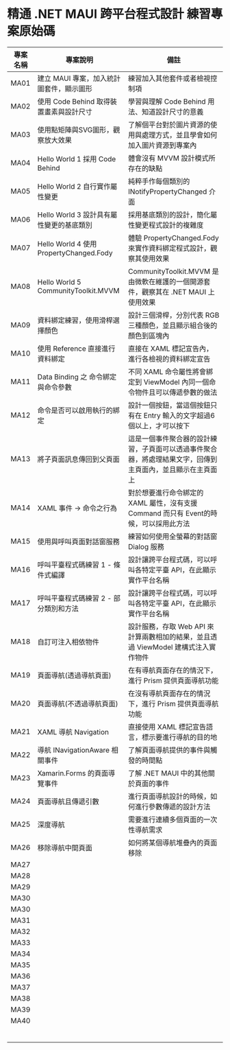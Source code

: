 # 精通 .NET MAUI 跨平台程式設計 練習專案原始碼

|專案名稱|專案說明|備註|
|-|-|-|
|MA01|建立 MAUI 專案，加入統計圖套件，顯示圖形|練習加入其他套件或者檢視控制項|
|MA02|使用 Code Behind 取得裝置畫素與設計尺寸|學習與理解 Code Behind 用法、知道設計尺寸的意義|
|MA03|使用點矩陣與SVG圖形，觀察放大效果|了解個平台對於圖片資源的使用與處理方式，並且學會如何加入圖片資源到專案內|
|MA04|Hello World 1 採用 Code Behind|體會沒有 MVVM 設計模式所存在的缺點|
|MA05|Hello World 2 自行實作屬性變更|純粹手作每個類別的 INotifyPropertyChanged 介面|
|MA06|Hello World 3 設計具有屬性變更的基底類別|採用基底類別的設計，簡化屬性變更程式設計的複雜度|
|MA07|Hello World 4 使用 PropertyChanged.Fody|體驗 PropertyChanged.Fody 來實作資料綁定程式設計，觀察其使用效果|
|MA08|Hello World 5 CommunityToolkit.MVVM|CommunityToolkit.MVVM 是由微軟在維護的一個開源套件，觀察其在 .NET MAUI 上使用效果|
|MA09|資料綁定練習，使用滑桿選擇顏色|設計三個滑桿，分別代表 RGB 三種顏色，並且顯示組合後的顏色到區塊內|
|MA10|使用 Reference 直接進行資料綁定|直接在 XAML 標記宣告內，進行各檢視的資料綁定宣告|
|MA11|Data Binding 之 命令綁定與命令參數|不同 XAML 命令屬性將會綁定到 ViewModel 內同一個命令物件且可以傳遞參數的做法|
|MA12|命令是否可以啟用執行的綁定|設計一個按鈕，當這個按鈕只有在 Entry 輸入的文字超過6個以上，才可以按下|
|MA13|將子頁面訊息傳回到父頁面|這是一個事件聚合器的設計練習，子頁面可以透過事件聚合器，將處理結果文字，回傳到主頁面內，並且顯示在主頁面上|
|MA14|XAML 事件 -> 命令之行為|對於想要進行命令綁定的 XAML 屬性，沒有支援 Command 而只有 Event的時候，可以採用此方法|
|MA15|使用與呼叫頁面對話窗服務|練習如何使用全螢幕的對話窗 Dialog 服務|
|MA16|呼叫平臺程式碼練習 1 - 條件式編譯|設計讓跨平台程式碼，可以呼叫各特定平臺 API，在此顯示實作平台名稱|
|MA17|呼叫平臺程式碼練習 2 - 部分類別和方法|設計讓跨平台程式碼，可以呼叫各特定平臺 API，在此顯示實作平台名稱|
|MA18|自訂可注入相依物件|設計服務，存取 Web API 來計算兩數相加的結果，並且透過 ViewModel 建構式注入實作物件|
|MA19|頁面導航(透過導航頁面)|在有導航頁面存在的情況下，進行 Prism 提供頁面導航功能|
|MA20|頁面導航(不透過導航頁面)|在沒有導航頁面存在的情況下，進行 Prism 提供頁面導航功能|
|MA21|XAML 導航 Navigation|直接使用 XAML 標記宣告語言，標示要進行導航的目的地|
|MA22|導航 INavigationAware 相關事件|了解頁面導航提供的事件與觸發的時間點|
|MA23|Xamarin.Forms 的頁面導覽事件|了解 .NET MAUI 中的其他關於頁面的事件|
|MA24|頁面導航且傳遞引數|進行頁面導航設計的時候，如何進行參數傳遞的設計方法|
|MA25|深度導航|需要進行連續多個頁面的一次性導航需求|
|MA26|移除導航中間頁面|如何將某個導航堆疊內的頁面移除|
|MA27|||
|MA28|||
|MA29|||
|MA30|||
|MA30|||
|MA31|||
|MA32|||
|MA33|||
|MA34|||
|MA35|||
|MA36|||
|MA37|||
|MA38|||
|MA39|||
|MA40|||
||||
||||
||||
||||
||||
||||

